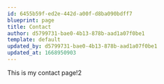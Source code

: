 ```yaml
---
id: 6455b59f-ed2e-442d-a00f-d8ba090bdff7
blueprint: page
title: Contact
author: d5799731-bae0-4b13-878b-aad1a07f0be1
template: default
updated_by: d5799731-bae0-4b13-878b-aad1a07f0be1
updated_at: 1668950903
---
```

This is my contact page!2